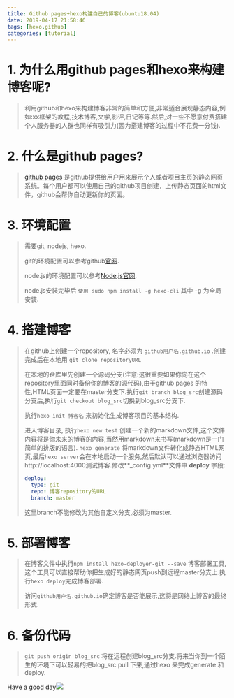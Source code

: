 ```yaml
---
title: Github pages+hexo构建自己的博客(ubuntu18.04)
date: 2019-04-17 21:58:46
tags: [hexo,github]
categories: [tutorial]
---
```


# 1. 为什么用**github** **pages**和**hexo**来构建博客呢?

> 利用github和hexo来构建博客非常的简单和方便,非常适合展现静态内容,例如:xx框架的教程,技术博客,文学,影评,日记等等.然后,对一些不愿意付费搭建个人服务器的人群也同样有吸引力(因为搭建博客的过程中不花费一分钱).

# 2. 什么是**github pages**?

> [github pages](https://pages.github.com/) 是github提供给用户用来展示个人或者项目主页的静态网页系统。每个用户都可以使用自己的github项目创建，上传静态页面的html文件，github会帮你自动更新你的页面。

# 3. 环境配置 

> 需要git, nodejs, hexo.
>
> git的环境配置可以参考github[官网](https://help.github.com/en/articles/set-up-git#next-steps-authenticating-with-github-from-git).
>
> node.js的环境配置可以参考[Node.js官网](https://nodejs.org/en/).
>
> node.js安装完毕后 `使用 sudo npm install -g hexo-cli`  其中 -g 为全局安装.

# 4. 搭建博客

> 在github上创建一个repository, 名字必须为 `github用户名.github.io` .创建完成后在本地用 `git clone repositoryURL`
>
> 在本地的仓库里先创建一个源码分支(注意:这很重要如果你向在这个repository里面同时备份你的博客的源代码),由于github pages 的特性,HTML页面一定要在master分支下.执行`git branch blog_src`创建源码分支后,执行`git checkout blog_src`切换到blog_src分支下.
>
> 执行`hexo init 博客名` 来初始化生成博客项目的基本结构.
>
> 进入博客目录, 执行`hexo new test` 创建一个新的markdown文件,这个文件内容将是你未来的博客的内容,当然用markdown来书写(markdown是一门简单的排版的语言). `hexo generate` 将markdown文件转化成静态HTML网页,最后`hexo server`会在本地启动一个服务,然后默认可以通过浏览器访问http://localhost:4000测试博客.修改**_config.yml**文件中 **deploy** 字段:
>
> ```yaml
> deploy:
>   type: git
>   repo: 博客repository的URL
>   branch: master
> ```
>
> 这里branch不能修改为其他自定义分支,必须为master.

# 5. 部署博客

> 在博客文件中执行`npm install hexo-deployer-git --save` 博客部署工具,这个工具可以直接帮助你把生成好的静态网页push到远程master分支上.执行`hexo deploy`完成博客部署.
>
> 访问`github用户名.github.io`确定博客是否能展示,这将是网络上博客的最终形式.

# 6. 备份代码

> `git push origin blog_src` 将在远程创建blog_src分支.将来当你到一个陌生的环境下可以轻易的把blog_src pull 下来,通过hexo 来完成generate 和deploy.

Have a good day![](how-to-setup-blog-with-github-and-hexo/2.jpg)